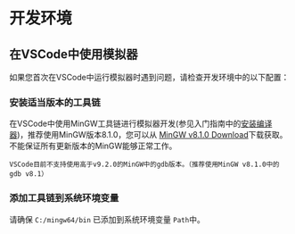 # 开发环境

## 在VSCode中使用模拟器

如果您首次在VSCode中运行模拟器时遇到问题，请检查开发环境中的以下配置：

### 安装适当版本的工具链

在VSCode中使用MinGW工具链进行模拟器开发(参见入门指南中的[安装编译器](#Install_compiler_cn))，推荐使用MinGW版本8.1.0，您可以从 [MinGW v8.1.0 Download](https://sourceforge.net/projects/mingw-w64/files/Toolchains%20targetting%20Win64/Personal%20Builds/mingw-builds/8.1.0/threads-posix/sjlj/x86_64-8.1.0-release-posix-sjlj-rt_v6-rev0.7z)下载获取。不能保证所有更新版本的MinGW能够正常工作。

```{warning}
VSCode目前不支持使用高于v9.2.0的MinGW中的gdb版本。（推荐使用MinGW v8.1.0中的gdb v8.1）
```

### 添加工具链到系统环境变量

请确保 `C:/mingw64/bin` 已添加到系统环境变量 `Path`中。
